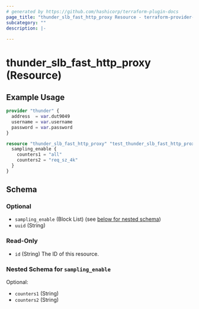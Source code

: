 ```yaml
---
# generated by https://github.com/hashicorp/terraform-plugin-docs
page_title: "thunder_slb_fast_http_proxy Resource - terraform-provider-thunder"
subcategory: ""
description: |-
  
---
```


# thunder_slb_fast_http_proxy (Resource)



## Example Usage

```terraform
provider "thunder" {
  address  = var.dut9049
  username = var.username
  password = var.password
}

resource "thunder_slb_fast_http_proxy" "test_thunder_slb_fast_http_proxy" {
  sampling_enable {
    counters1 = "all"
    counters2 = "req_sz_4k"
  }
}
```

<!-- schema generated by tfplugindocs -->
## Schema

### Optional

- `sampling_enable` (Block List) (see [below for nested schema](#nestedblock--sampling_enable))
- `uuid` (String)

### Read-Only

- `id` (String) The ID of this resource.

<a id="nestedblock--sampling_enable"></a>
### Nested Schema for `sampling_enable`

Optional:

- `counters1` (String)
- `counters2` (String)


